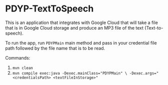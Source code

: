 # PDYP-TextToSpeech

This is an application that integrates with Google Cloud that will take a file that is in Google Cloud storage and produce an MP3 file of the text (Text-to-speech).

To run the app, run `PDYPMain` main method and pass in your credential file path followed by the file name that is to be read. 

Commands:

1. `mvn clean`
2. `mvn compile exec:java -Dexec.mainClass="PDYPMain" \
  -Dexec.args="<credentialsPath> <textFileInStorage>"`


